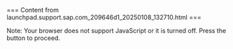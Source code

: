 === Content from launchpad.support.sap.com_209646d1_20250108_132710.html ===


Note: Your browser does not support JavaScript or it is turned off. Press the button to proceed.


